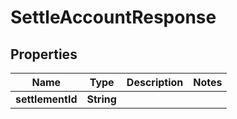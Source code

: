 
# SettleAccountResponse

## Properties
Name | Type | Description | Notes
------------ | ------------- | ------------- | -------------
**settlementId** | **String** |  | 



